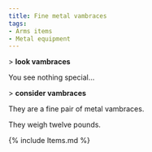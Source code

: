 ```yaml
---
title: Fine metal vambraces
tags:
- Arms items
- Metal equipment
---
```


\> **look vambraces**

You see nothing special...

\> **consider vambraces**

They are a fine pair of metal vambraces.

They weigh twelve pounds.

{% include Items.md %}
